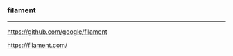 ### filament
---
https://github.com/google/filament

https://filament.com/

```
```

```
```

```
```

